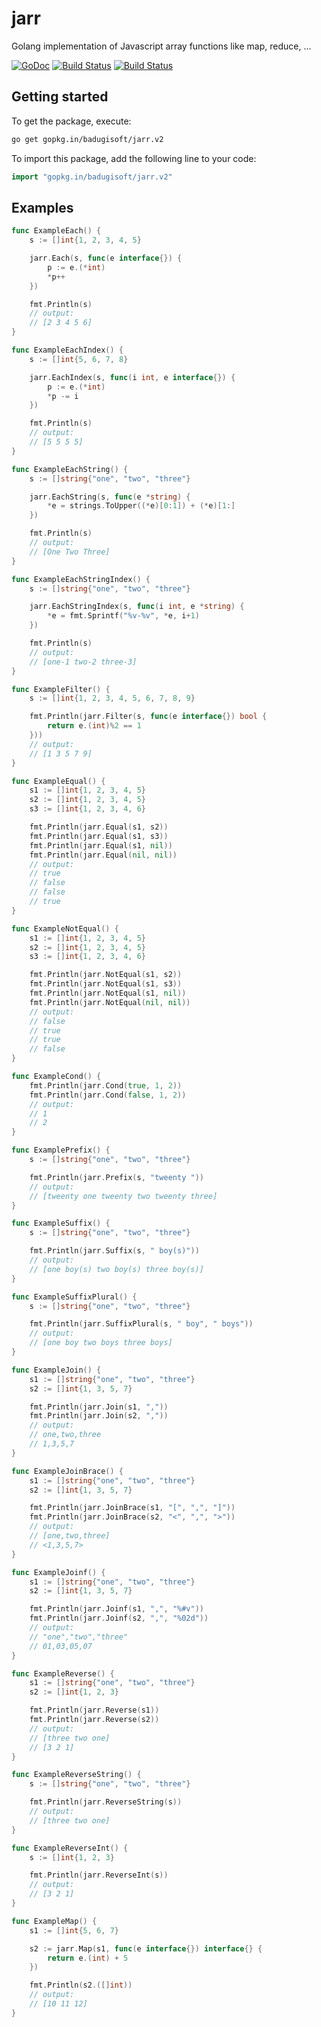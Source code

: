 # jarr
Golang implementation of Javascript array functions like map, reduce, ...


[![GoDoc](https://godoc.org/gopkg.in/badugisoft/jarr.v2?status.svg)](https://godoc.org/gopkg.in/badugisoft/jarr.v2)
[![Build Status](https://travis-ci.org/badugisoft/jarr.svg?branch=v2)](https://travis-ci.org/badugisoft/jarr)
[![Build Status](https://drone.io/github.com/badugisoft/jarr/status.png)](https://drone.io/github.com/badugisoft/jarr/latest)

## Getting started

To get the package, execute:
```bash
go get gopkg.in/badugisoft/jarr.v2
```

To import this package, add the following line to your code:
```go
import "gopkg.in/badugisoft/jarr.v2"
```

## Examples

```go
func ExampleEach() {
	s := []int{1, 2, 3, 4, 5}

	jarr.Each(s, func(e interface{}) {
		p := e.(*int)
		*p++
	})

	fmt.Println(s)
	// output:
	// [2 3 4 5 6]
}
```

```go
func ExampleEachIndex() {
	s := []int{5, 6, 7, 8}

	jarr.EachIndex(s, func(i int, e interface{}) {
		p := e.(*int)
		*p -= i
	})

	fmt.Println(s)
	// output:
	// [5 5 5 5]
}
```

```go
func ExampleEachString() {
	s := []string{"one", "two", "three"}

	jarr.EachString(s, func(e *string) {
		*e = strings.ToUpper((*e)[0:1]) + (*e)[1:]
	})

	fmt.Println(s)
	// output:
	// [One Two Three]
}
```

```go
func ExampleEachStringIndex() {
	s := []string{"one", "two", "three"}

	jarr.EachStringIndex(s, func(i int, e *string) {
		*e = fmt.Sprintf("%v-%v", *e, i+1)
	})

	fmt.Println(s)
	// output:
	// [one-1 two-2 three-3]
}
```

```go
func ExampleFilter() {
	s := []int{1, 2, 3, 4, 5, 6, 7, 8, 9}

	fmt.Println(jarr.Filter(s, func(e interface{}) bool {
		return e.(int)%2 == 1
	}))
	// output:
	// [1 3 5 7 9]
}
```

```go
func ExampleEqual() {
	s1 := []int{1, 2, 3, 4, 5}
	s2 := []int{1, 2, 3, 4, 5}
	s3 := []int{1, 2, 3, 4, 6}

	fmt.Println(jarr.Equal(s1, s2))
	fmt.Println(jarr.Equal(s1, s3))
	fmt.Println(jarr.Equal(s1, nil))
	fmt.Println(jarr.Equal(nil, nil))
	// output:
	// true
	// false
	// false
	// true
}
```

```go
func ExampleNotEqual() {
	s1 := []int{1, 2, 3, 4, 5}
	s2 := []int{1, 2, 3, 4, 5}
	s3 := []int{1, 2, 3, 4, 6}

	fmt.Println(jarr.NotEqual(s1, s2))
	fmt.Println(jarr.NotEqual(s1, s3))
	fmt.Println(jarr.NotEqual(s1, nil))
	fmt.Println(jarr.NotEqual(nil, nil))
	// output:
	// false
	// true
	// true
	// false
}
```

```go
func ExampleCond() {
	fmt.Println(jarr.Cond(true, 1, 2))
	fmt.Println(jarr.Cond(false, 1, 2))
	// output:
	// 1
	// 2
}
```

```go
func ExamplePrefix() {
	s := []string{"one", "two", "three"}

	fmt.Println(jarr.Prefix(s, "tweenty "))
	// output:
	// [tweenty one tweenty two tweenty three]
}
```

```go
func ExampleSuffix() {
	s := []string{"one", "two", "three"}

	fmt.Println(jarr.Suffix(s, " boy(s)"))
	// output:
	// [one boy(s) two boy(s) three boy(s)]
}
```

```go
func ExampleSuffixPlural() {
	s := []string{"one", "two", "three"}

	fmt.Println(jarr.SuffixPlural(s, " boy", " boys"))
	// output:
	// [one boy two boys three boys]
}
```

```go
func ExampleJoin() {
	s1 := []string{"one", "two", "three"}
	s2 := []int{1, 3, 5, 7}

	fmt.Println(jarr.Join(s1, ","))
	fmt.Println(jarr.Join(s2, ","))
	// output:
	// one,two,three
	// 1,3,5,7
}
```

```go
func ExampleJoinBrace() {
	s1 := []string{"one", "two", "three"}
	s2 := []int{1, 3, 5, 7}

	fmt.Println(jarr.JoinBrace(s1, "[", ",", "]"))
	fmt.Println(jarr.JoinBrace(s2, "<", ",", ">"))
	// output:
	// [one,two,three]
	// <1,3,5,7>
}
```

```go
func ExampleJoinf() {
	s1 := []string{"one", "two", "three"}
	s2 := []int{1, 3, 5, 7}

	fmt.Println(jarr.Joinf(s1, ",", "%#v"))
	fmt.Println(jarr.Joinf(s2, ",", "%02d"))
	// output:
	// "one","two","three"
	// 01,03,05,07
}
```

```go
func ExampleReverse() {
	s1 := []string{"one", "two", "three"}
	s2 := []int{1, 2, 3}

	fmt.Println(jarr.Reverse(s1))
	fmt.Println(jarr.Reverse(s2))
	// output:
	// [three two one]
	// [3 2 1]
}
```

```go
func ExampleReverseString() {
	s := []string{"one", "two", "three"}

	fmt.Println(jarr.ReverseString(s))
	// output:
	// [three two one]
}
```

```go
func ExampleReverseInt() {
	s := []int{1, 2, 3}

	fmt.Println(jarr.ReverseInt(s))
	// output:
	// [3 2 1]
}
```

```go
func ExampleMap() {
	s1 := []int{5, 6, 7}

	s2 := jarr.Map(s1, func(e interface{}) interface{} {
		return e.(int) + 5
	})

	fmt.Println(s2.([]int))
	// output:
	// [10 11 12]
}
```
